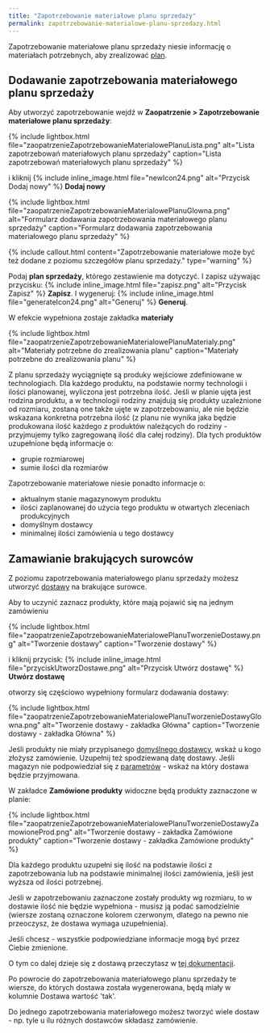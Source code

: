 ```yaml
---
title: "Zapotrzebowanie materiałowe planu sprzedaży"
permalink: zapotrzebowanie-materialowe-planu-sprzedazy.html
---
```


Zapotrzebowanie materiałowe planu sprzedaży niesie informację o materiałach potrzebnych, aby zrealizować [plan](plany-sprzedazy).

## Dodawanie zapotrzebowania materiałowego planu sprzedaży

Aby utworzyć zapotrzebowanie wejdź w **Zaopatrzenie > Zapotrzebowanie materiałowe planu sprzedaży**:

{% include lightbox.html file="zaopatrzenieZapotrzebowanieMaterialowePlanuLista.png" alt="Lista zapotrzebowań materiałowych planu sprzedaży" caption="Lista zapotrzebowań materiałowych planu sprzedaży" %}

i kliknij {% include inline_image.html file="newIcon24.png" alt="Przycisk Dodaj nowy" %} **Dodaj nowy**  

{% include lightbox.html file="zaopatrzenieZapotrzebowanieMaterialowePlanuGlowna.png" alt="Formularz dodawania zapotrzebowania materiałowego planu sprzedaży" caption="Formularz dodawania zapotrzebowania materiałowego planu sprzedaży" %}

{% include callout.html content="Zapotrzebowanie materiałowe może być też dodane z poziomu szczegółów planu sprzedaży." type="warning" %}

Podaj **plan sprzedaży**, którego zestawienie ma dotyczyć. I zapisz używając przycisku: {% include inline_image.html file="zapisz.png" alt="Przycisk Zapisz" %} **Zapisz**. I wygeneruj: {% include inline_image.html file="generateIcon24.png" alt="Generuj" %} **Generuj**.

W efekcie wypełniona zostaje zakładka **materiały**

{% include lightbox.html file="zaopatrzenieZapotrzebowanieMaterialowePlanuMaterialy.png" alt="Materiały potrzebne do zrealizowania planu" caption="Materiały potrzebne do zrealizowania planu" %}

Z planu sprzedaży wyciągnięte są produky wejściowe zdefiniowane w technologiach. Dla każdego produktu, na podstawie normy technologii i ilości planowanej, wyliczona jest potrzebna ilość. Jeśli w planie ujęta jest rodzina produktu, a w technologii rodziny znajdują się produkty uzależnione od rozmiaru, zostaną one także ujęte w zapotrzebowaniu, ale nie będzie wskazana konkretna potrzebna ilość (z planu nie wynika jaka będzie produkowana ilość każdego z produktów należących do rodziny - przyjmujemy tylko zagregowaną ilość dla całej rodziny). Dla tych produktów uzupełnione będą informacje o:
- grupie rozmiarowej
- sumie ilości dla rozmiarów

Zapotrzebowanie materiałowe niesie ponadto informacje o:
- aktualnym stanie magazynowym produktu 
- ilości zaplanowanej do użycia tego produktu w otwartych zleceniach produkcyjnych
- domyślnym dostawcy
- minimalnej ilości zamówienia u tego dostawcy

## Zamawianie brakujących surowców

Z poziomu zapotrzebowania materiałowego planu sprzedaży możesz utworzyć [dostawy](/dostawy) na brakujące surowce.

Aby to uczynić zaznacz produkty, które mają pojawić się na jednym zamówieniu

{% include lightbox.html file="zaopatrzenieZapotrzebowanieMaterialowePlanuTworzenieDostawy.png" alt="Tworzenie dostawy" caption="Tworzenie dostawy" %}

i kliknij przycisk: {% include inline_image.html file="przyciskUtworzDostawe.png" alt="Przycisk Utwórz dostawę" %} **Utwórz dostawę**

otworzy się częściowo wypełniony formularz dodawania dostawy:

{% include lightbox.html file="zaopatrzenieZapotrzebowanieMaterialowePlanuTworzenieDostawyGlowna.png" alt="Tworzenie dostawy - zakładka Główna" caption="Tworzenie dostawy - zakładka Główna" %}

Jeśli produkty nie miały przypisanego [domyślnego dostawcy](/firmy), wskaż u kogo złożysz zamówienie. Uzupełnij też spodziewaną datę dostawy. Jeśli magazyn nie podpowiedział się z [parametrów](/parametry-zaopatrzenie.html#dostawy) - wskaż na który dostawa będzie przyjmowana.

W zakładce **Zamówione produkty** widoczne będą produkty zaznaczone w planie:

{% include lightbox.html file="zaopatrzenieZapotrzebowanieMaterialowePlanuTworzenieDostawyZamowioneProd.png" alt="Tworzenie dostawy - zakładka Zamówione produkty" caption="Tworzenie dostawy - zakładka Zamówione produkty" %}

Dla każdego produktu uzupełni się ilość na podstawie ilości z zapotrzebowania lub na podstawie minimalnej ilości zamówienia, jeśli jest wyższa od ilości potrzebnej.

Jeśli w zapotrzebowaniu zaznaczone zostały produkty wg rozmiaru, to w dostawie ilość nie będzie wypełniona - musisz ją podać samodzielnie (wiersze zostaną oznaczone kolorem czerwonym, dlatego na pewno nie przeoczysz, że dostawa wymaga uzupełnienia).

Jeśli chcesz - wszystkie podpowiedziane informacje mogą być przez Ciebie zmienione.

O tym co dalej dzieje się z dostawą przeczytasz w [tej dokumentacji](/dostawy). 

Po powrocie do zapotrzebowania materiałowego planu sprzedaży te wiersze, do których dostawa została wygenerowana, będą miały w kolumnie Dostawa wartość 'tak'.

Do jednego zapotrzebowania materiałowego możesz tworzyć wiele dostaw - np. tyle u ilu różnych dostawców składasz zamówienie.







